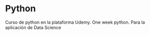 # Python

Curso de python en la plataforma Udemy. 
One week python. 
Para la aplicación de Data Science
